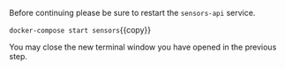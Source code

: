 Before continuing please be sure to restart the `sensors-api` service.

`docker-compose start sensors`{{copy}}

You may close the new terminal window you have opened in the previous step.
